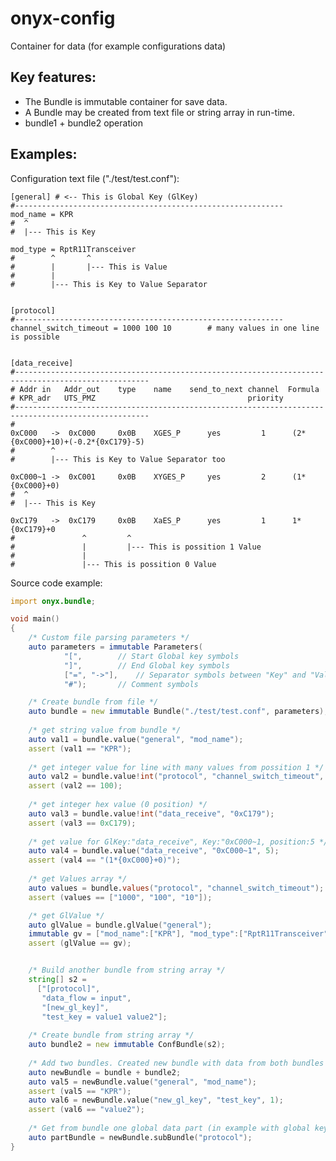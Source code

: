 # onyx-config

Container for data (for example configurations data)


## Key features:
 - The Bundle is immutable container for save data.
 - A Bundle may be created from text file or string array in run-time.
 - bundle1 + bundle2 operation




## Examples:

Configuration text file ("./test/test.conf"):

	[general] # <-- This is Global Key (GlKey)
	#------------------------------------------------------------
	mod_name = KPR
	#  ^
	#  |--- This is Key

	mod_type = RptR11Transceiver
	#        ^       ^
	#        |       |--- This is Value
	#        |
	#        |--- This is Key to Value Separator


	[protocol]
	#------------------------------------------------------------
	channel_switch_timeout = 1000 100 10		# many values in one line is possible


	[data_receive]
	#----------------------------------------------------------------------------------------------------
	# Addr in  	Addr_out	type 	name 	send_to_next channel  Formula
	# KPR_adr  	UTS_PMZ					  				 priority
	#----------------------------------------------------------------------------------------------------
	#
	0xC000	 ->  0xC000   	0x0B	XGES_Р		yes	    	1      (2*{0xC000}+10)+(-0.2*{0xC179}-5)
	#        ^
	#        |--- This is Key to Value Separator too

	0xC000~1 ->  0xC001   	0x0B	XYGES_Р		yes	    	2      (1*{0xC000}+0)
	#  ^
	#  |--- This is Key

	0xC179	 ->  0xC179   	0x0B	XaES_Р		yes	    	1	   1*{0xC179}+0
	#               ^  		  ^
	#               |      	  |--- This is possition 1 Value
	#            	|
	#            	|--- This is possition 0 Value 
		


Source code example:

```D
import onyx.bundle;

void main()
{
	/* Custom file parsing parameters */
	auto parameters = immutable Parameters(
	 		"[",		// Start Global key symbols
			"]",		// End Global key symbols
			["=", "->"],	// Separator symbols between "Key" and "Values"
			"#");		// Comment symbols

	/* Create bundle from file */
	auto bundle = new immutable Bundle("./test/test.conf", parameters);
	
	/* get string value from bundle */
	auto val1 = bundle.value("general", "mod_name"); 
	assert (val1 == "KPR");
	
	/* get integer value for line with many values from possition 1 */
	auto val2 = bundle.value!int("protocol", "channel_switch_timeout", 1); 
	assert (val2 == 100);
	
	/* get integer hex value (0 position) */
	auto val3 = bundle.value!int("data_receive", "0xC179");
	assert (val3 == 0xC179);
	
	/* get value for GlKey:"data_receive", Key:"0xC000~1, position:5 */
	auto val4 = bundle.value("data_receive", "0xC000~1", 5);
	assert (val4 == "(1*{0xC000}+0)");
	
	/* get Values array */
	auto values = bundle.values("protocol", "channel_switch_timeout");
	assert (values == ["1000", "100", "10"]);

	/* get GlValue */
	auto glValue = bundle.glValue("general");
	immutable gv = ["mod_name":["KPR"], "mod_type":["RptR11Transceiver"]];
	assert (glValue == gv);


	/* Build another bundle from string array */
	string[] s2 = 
	  ["[protocol]",
	   "data_flow = input",
	   "[new_gl_key]",
	   "test_key = value1 value2"];	
	
	/* Create bundle from string array */
	auto bundle2 = new immutable ConfBundle(s2);
	
	/* Add two bundles. Created new bundle with data from both bundles */
	auto newBundle = bundle + bundle2;
	auto val5 = newBundle.value("general", "mod_name"); 
	assert (val5 == "KPR");
	auto val6 = newBundle.value("new_gl_key", "test_key", 1); 
	assert (val6 == "value2");
	
	/* Get from bundle one global data part (in example with global key: "protocol") */
	auto partBundle = newBundle.subBundle("protocol");
}
```

 
 



